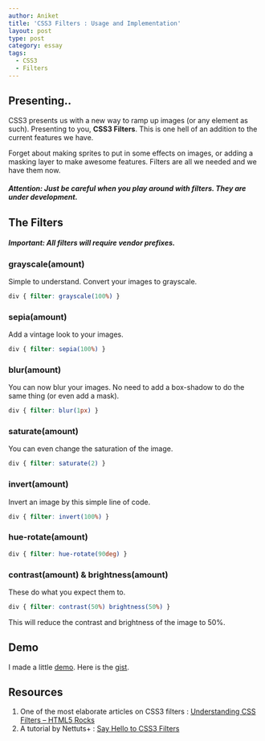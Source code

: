 ```yaml
---
author: Aniket
title: 'CSS3 Filters : Usage and Implementation'
layout: post
type: post
category: essay
tags:
  - CSS3
  - Filters
---
```

## Presenting..

CSS3 presents us with a new way to ramp up images (or any element as such).
Presenting to you, **CSS3 Filters**. This is one hell of an addition to the current features we have.

Forget about making sprites to put in some effects on images, or adding a masking layer to make awesome features. Filters are all we needed and we have them now.

##### Attention: Just be careful when you play around with filters. They are under development.

## The Filters

##### Important: All filters will require vendor prefixes.

### grayscale(amount)

Simple to understand. Convert your images to grayscale.

```css
div { filter: grayscale(100%) }
```

### sepia(amount)

Add a vintage look to your images.

```css
div { filter: sepia(100%) }
```

### blur(amount)

You can now blur your images. No need to add a box-shadow to do the same thing (or even add a mask).

```css
div { filter: blur(1px) }
```

### saturate(amount)

You can even change the saturation of the image.

```css
div { filter: saturate(2) }
```

### invert(amount)

Invert an image by this simple line of code.

```css
div { filter: invert(100%) }
```

### hue-rotate(amount)

```css
div { filter: hue-rotate(90deg) }
```

### contrast(amount) & brightness(amount)

These do what you expect them to.

```css
div { filter: contrast(50%) brightness(50%) }
```

This will reduce the contrast and brightness of the image to 50%.

## Demo

I made a little [demo][1]. Here is the [gist][2].

## Resources

1.  One of the most elaborate articles on CSS3 filters : [Understanding CSS Filters – HTML5 Rocks][3]
2.  A tutorial by Nettuts+ : [Say Hello to CSS3 Filters][4]

 [1]: http://jsfiddle.net/aniketpant/xqRJf/embedded/result/ "Fiddle - CSS3 Filters"
 [2]: https://gist.github.com/2869497 "Gist: CSS3 Filters"
 [3]: http://www.html5rocks.com/en/tutorials/filters/understanding-css/ "Understanding CSS Filters - HTML5 Rocks"
 [4]: http://net.tutsplus.com/tutorials/html-css-techniques/say-hello-to-css3-filters/ "Say Hello to CSS3 Filters"